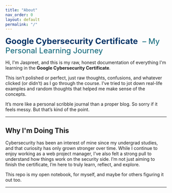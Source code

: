 ```yaml
---
title: "About"
nav_order: 0
layout: default
permalink: "/"
---
```



<h1 style="display: inline; font-size: 1.6rem; font-weight: bold; color: #003366;">
  Google Cybersecurity Certificate
</h1>
<h2 style="display: inline; font-size: 1.5rem; font-weight: normal; margin-left: 0.5rem; color: #005f73;">
  – My Personal Learning Journey
</h2>


Hi, I'm Jaspreet, and this is my raw, honest documentation of everything I'm learning in the **Google Cybersecurity Certificate**.

This isn’t polished or perfect, just raw thoughts, confusions, and whatever clicked (or didn’t) as I go through the course.
I’ve tried to jot down real-life examples and random thoughts that helped me make sense of the concepts.

It’s more like a personal scribble journal than a proper blog. So sorry if it feels messy. But that’s kind of the point.

---

## Why I'm Doing This

Cybersecurity has been an interest of mine since my undergrad studies, and that curiosity has only grown stronger over time.
While I continue to enjoy working as a web project manager, I’ve also felt a strong pull to understand how things work on the security side.
I’m not just aiming to finish the certificate, I’m here to truly learn, reflect, and explore.

This repo is my open notebook, for myself, and maybe for others figuring it out too.

---
